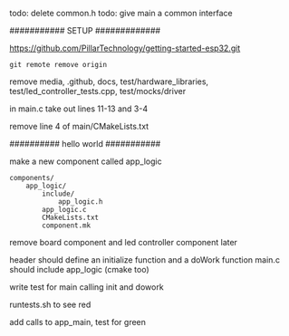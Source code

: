 todo: delete common.h
todo: give main a common interface

########### SETUP #############

https://github.com/PillarTechnology/getting-started-esp32.git

`git remote remove origin`

remove media, .github, docs, test/hardware_libraries, test/led_controller_tests.cpp, test/mocks/driver

in main.c take out lines 11-13 and 3-4

remove line 4 of main/CMakeLists.txt

########## hello world ###########

make a new component called app_logic
```
components/
    app_logic/
        include/
            app_logic.h
        app_logic.c
        CMakeLists.txt
        component.mk
```

remove board component and led controller component later

header should define an initialize function and a doWork function
main.c should include app_logic (cmake too)

write test for main calling init and dowork

runtests.sh to see red

add calls to app_main, test for green